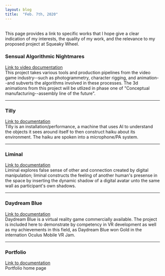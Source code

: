 ```yaml
---
layout: blog
title:  "Feb. 7th, 2020"
---
```

<br/>
This page provides a link to specific works that I hope give a clear indication of my interests, the quality of my work, and the relevance to my proposed project at Squeaky Wheel.
<br/>

### Sensual Algorithmic Nightmares
[Link to video documentation](https://vimeo.com/388774712 "link")  
This project takes various tools and production pipelines from the video game industry--such as photogrammetry, character rigging, and animation--and subverts the algorithms involved in these processes. The 3d animations from this project will be utlized in phase one of "Conceptual manufacturing--assembly line of the future".

----

### Tilly
[Link to documentation](https://richardhoag.land/projects/tilly.html "link")  
Tilly is an installation/performance, a machine that uses AI to understand the objects it sees around itself to then construct haiku about its environment. The haiku are spoken into a microphone/PA system.

---- 

### Liminal
[Link to documentation](https://vimeo.com/379911882 "link")  
Liminal explores false sense of other and connection created by digital manipulation; liminal constructs the feeling of another human's presense in the space by inserting the dynamic shadow of a digital avatar unto the same wall as participant's own shadows.

----

### Daydream Blue
[Link to documentation](https://www.youtube.com/watch?v=hKVtW93JQ1g "link")  
Daydream Blue is a virtual reality game commercially available. The project is included here to demonstrate by competency in VR development as well as my achievements in this field, as Daydream Blue won Gold in the internation Oculus Mobile VR Jam.

----

### Portfolio
[Link to documentation](https://richardhoag.land/ "link")  
Portfolio home page